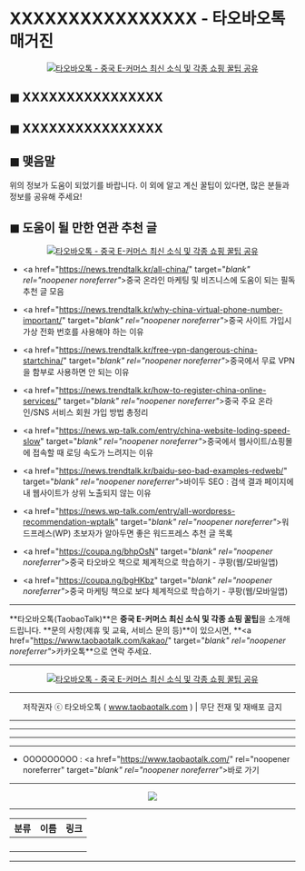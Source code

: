 <!-- ---
title: XXXXXXXXXXXXXXXX - 타오바오톡 매거진
date:
tags:
--- -->

# XXXXXXXXXXXXXXXX - 타오바오톡 매거진

<center><a href="https://www.taobaotalk.com/kakao/" target="_blank" rel="noopener noreferrer"_><img src="https://hellotblog.files.wordpress.com/2019/06/taobaotalk-logo-round-01-120x120.png" style="max-width:100%;" alt="타오바오톡 - 중국 E-커머스 최신 소식 및 각종 쇼핑 꿀팁 공유"></a></center>

## ◼︎ XXXXXXXXXXXXXXXX



## ◼︎ XXXXXXXXXXXXXXXX



## ◼︎ 맺음말

위의 정보가 도움이 되었기를 바랍니다.
이 외에 알고 계신 꿀팁이 있다면, 많은 분들과 정보를 공유해 주세요!

## ◼︎ 도움이 될 만한 연관 추천 글

<center><a href="https://www.taobaotalk.com/kakao/" target="_blank" rel="noopener noreferrer"_><img src="https://hellotblog.files.wordpress.com/2019/04/ttmkt-logo-girl-round-02-120x120.png" style="max-width:100%;" alt="타오바오톡 - 중국 E-커머스 최신 소식 및 각종 쇼핑 꿀팁 공유"></a></center>

- <a href="https://news.trendtalk.kr/all-china/" target="_blank" rel="noopener noreferrer"_>중국 온라인 마케팅 및 비즈니스에 도움이 되는 필독 추천 글 모음</a>

- <a href="https://news.trendtalk.kr/why-china-virtual-phone-number-important/" target="_blank" rel="noopener noreferrer"_>중국 사이트 가입시 가상 전화 번호를 사용해야 하는 이유</a>

- <a href="https://news.trendtalk.kr/free-vpn-dangerous-china-startchina/" target="_blank" rel="noopener noreferrer"_>중국에서 무료 VPN을 함부로 사용하면 안 되는 이유</a>

- <a href="https://news.trendtalk.kr/how-to-register-china-online-services/" target="_blank" rel="noopener noreferrer"_>중국 주요 온라인/SNS 서비스 회원 가입 방법 총정리</a>

- <a href="https://news.wp-talk.com/entry/china-website-loding-speed-slow" target="_blank" rel="noopener noreferrer"_>중국에서 웹사이트/쇼핑몰에 접속할 때 로딩 속도가 느려지는 이유</a>

- <a href="https://news.trendtalk.kr/baidu-seo-bad-examples-redweb/" target="_blank" rel="noopener noreferrer"_>바이두 SEO : 검색 결과 페이지에 내 웹사이트가 상위 노출되지 않는 이유</a>

- <a href="https://news.wp-talk.com/entry/all-wordpress-recommendation-wptalk" target="_blank" rel="noopener noreferrer"_>워드프레스(WP) 초보자가 알아두면 좋은 워드프레스 추천 글 목록</a>

- <a href="https://coupa.ng/bhpOsN" target="_blank" rel="noopener noreferrer"_>중국 타오바오 책으로 체계적으로 학습하기 - 쿠팡(웹/모바일앱)</a>

- <a href="https://coupa.ng/bgHKbz" target="_blank" rel="noopener noreferrer"_>중국 마케팅 책으로 보다 체계적으로 학습하기 - 쿠팡(웹/모바일앱)</a>

***
**타오바오톡(TaobaoTalk)**은 **중국 E-커머스 최신 소식 및 각종 쇼핑 꿀팁**을 소개해 드립니다.
**문의 사항(제휴 및 교육, 서비스 문의 등)**이 있으시면, **<a href="https://www.taobaotalk.com/kakao/" target="_blank" rel="noopener noreferrer"_>카카오톡</a>**으로 연락 주세요.

***
<center><a href="https://www.taobaotalk.com/kakao/" target="_blank" rel="noopener noreferrer"_><img src="https://hellotblog.files.wordpress.com/2019/06/taobaotalk-logo-round-01-120x120.png" style="max-width:100%;" alt="타오바오톡 - 중국 E-커머스 최신 소식 및 각종 쇼핑 꿀팁 공유"></a></center>

***
<center>저작권자 ⓒ 타오바오톡 ( <a href="https://www.taobaotalk.com/" target="_blank" rel="noopener noreferrer"_>www.taobaotalk.com</a> ) | 무단 전재 및 재배포 금지</center>

***
<!-- Google Adsense (TrendTalk News : Middle) -->
<ins class="adsbygoogle"
     style="display:block"
     data-ad-client="ca-pub-8106408173466568"
     data-ad-slot="8421395558"
     data-ad-format="auto"
     data-full-width-responsive="true"></ins>
<script>
(adsbygoogle = window.adsbygoogle || []).push({});
</script>

***
***
***
- OOOOOOOOO : <a href="https://www.taobaotalk.com/" rel="noopener noreferrer" target="_blank" rel="noopener noreferrer"_>바로 가기</a>

***
<center><a href="https://www.taobaotalk.com/kakao/" rel="noopener noreferrer" target="_blank" rel="noopener noreferrer"_><img src="https://hellotblog.files.wordpress.com/2019/06/taobaotalk-banner-01-966x200.png"></a></center>

***
|분류|이름|링크|
|:-:|:-:|:-:|
||||
||||
||||
||||

***
